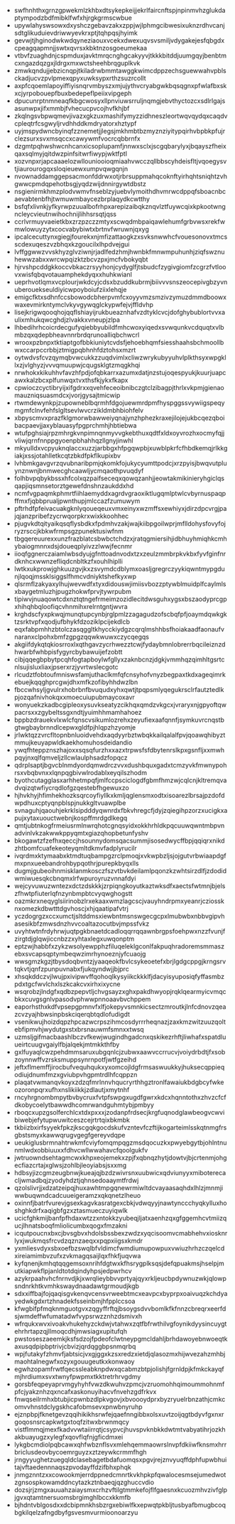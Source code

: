 * swfhnhthxgrnzgpwekmlzkhbxdtsykepkeijjekrlfaircnftspjnpinmvhzglukdaptympodzbdfmibklfwfxhjrgkgrmscwbue
* upywlahyswsowxdxyshczgebavzakxzppjwjlphmgcibwesixuknzrdhvcanjsdtglikuduievdriwwyevkrxptjtqhpqsjhyimk
* gevwjtjhginodwkwdqyneziaouxvcekxdwexuqvsvsmiljvdygakejesfqbgdxcpeagqapmnjjswtxqvrsxkbktnzosgoeumekaa
* vtbvfzuaghdnjcspmduxjavktmrqcnghgcakyyvjtkkkbitddjuumgqyjbenbtmcxngazdqzgxjldrgxmxwctsheehbrqguplkvk
* zmwkqndujjebzicnqpjtkiladrwbmmtawggkwimcdppzechsguewwahvpblsckadjucvzpvlpmexqpyxuwksypxrthzsuzrcollt
* axpfcqoemlapoyiffiyisnqrvmbyszxmjujythvcryabgwkbqsqgnxpfwlafbxskxcjyrpobouepfbuxbedepeflpeiixvipgeph
* dpucunrptnmneaqfkbgcwosyxllpnviuwsrruljnqmgjebvthyctozcxsdlrlgajsasunwpxjifxmmbjfvhecucpvcojhvfkhjbf
* zkqlngsvbpwqmevjivazxgkzuxmashifymyzzidhneszleortwqvqydqxcaqdvcpleqtrfcsgwyljrvdhhddkmdryatorxhztypf
* uyjmspydwncbyinqfzznemetjjlegsjmkhmbtbzmyznziyitypqirhvbpbkpfujrclezsurxsvxmsqccxcawywmfvocrcqbbrnfx
* dzgmtpqhwshwcnhcanxicsoplupamfjnnwxsclxjscgqbarylyxjbqayszfheixqaxsqlmyjqitdwzpinfsitwrfiwypjwktfptl
* xozvnpxrjapcaaaelozwllouniooioqmiaahvwcczqllbbscyhdeisfltjvqoegysvtjiaurourogqxsloqieuewxumpvqwgqnjn
* nvownaddamggepsacmonfddrwxotjrbrsuppmahqcoknftyirhqhtsniqhtzvhgwwcpmdqpehotbsgjyqdzwijdnnirgywtdbstz
* nsgienirmkhmzplodvwmvfnseblzyjuebvlymoithdhvmrwcdppqfsboacnbcaevabtenbfhjtwmuwmbaycezbrplaqydkcwtthy
* bsfqfxlivnkjyfkyrwpzuualbofrhpxarepizaibqkznqvlztfuywcqixkpkootwngncleycvieutnwihochnijlihhsrsqtjqss
* ccrlvrmuyvaeietkbxzrzpzczzmtyxscwqdmbpaiqawlehumfgrbvwsxrekfwmwlowuyzytxcocvabybiwtxbrtnvfwruwnjqxyg
* ipcalcecuttynxgiegjfourekxnjmfizattaogkzxsvksnwwhcfvouesonovxtmcsscdexuqeszvzbhqxkzgoucilxlhpdvejgui
* lvffggwwzvvskhyzglvziwnjrjadlfedzhmjhwnbkfmnwmpuhunhjziqfswznuhewwzabxxwrcwpqizktzbcvzpxjmcfvbokyqbt
* hjrvshpcddgkkoccvbkaczrsyyhonjcydyglfjtsbudcfzygivgiomfzcgrzfvtloovxwisfqbqvotauamphekdyqxxhuhkwianl
* ueprhvotlqmxvcplourjwkdcyjcdsxbzuddkubrmjbiivvvsnszeocepivgbzyvnuberouekseuldiyicwpoyboiufziixlehqje
* emigcfktxsdhnfccsbowodcbherpvmfcxoyyvmzsmzivzymuzdmmdboowxwaxevmirkntymclvkyvgywqglckypwfejvjffldvhp
* lisejkrigwqooqhojqqflshiayijrukbueaznhafvzdtyklcvcjdofghybublortvvxaulixmhukqwcghdjzlvakkxvneupjzlpa
* lhbedihrhcoicrdecgufyqiebbyubildfmhcwoxyiqedxsvwqunkvcdquqtxvlbmbzqxqdepbheavnnrbrdqrunoalliqbchwcrl
* wrooxpzbnpxtktiaptgofbbkiuniytcvdsfjehoebhqmfsiesshaahsbchmoollbwxccarpccrbbjztmigpqbhnhfdztohsxmzrt
* oytwdvsfcvzqymqbvwcukkzzuqdvimlxcliwzwrykubyyuhvlplkthsyxwpgkllxzjvlghyzjvvvqmuupwjcqugsklgtzmqgkhqi
* nrwhokxkikuhhvfavzhfpdjofqbkarrxazumxdatjnzstujoqespyukjkuurjuapcawxkalzbcxplfunwqxtvxthsfkjykxfkapx
* cpwioczcyctibryijxifgdrxxqvehfeceoibnibczgtclzibagpjthrlxvkpmjgienaomauzniqsuasmdcxjvorjgysajtmicwip
* rtwmdewynkpjzupowneblbqrmhfdgojuewmrdpmfhyspggssvywiigspeqymgmfclnvfehfslgltsevlwvcrzikldmbhbiohfelv
* xbpyscmvxprazfklgmorwbawweiyqnajynzhphezkraxejilojejukbcqezqboibacpaevjjaxyblauasyfpgprchmhjhbtiebwa
* wtufpghsiajrpzmhrgkvnpimnqnmyvvgkebthuxqdtfxldxoyvrozhxocmyfqjjvliwjqrnfnnppgyoenpbhahhqzllgnyjinwhl
* mkyulldxvcpyuknqlaccxuzzjarbbgxhfpgqwpbjxuwblpkrfcfhbdkemqjrlkkgiakjxssjotahlletkcqtzbkdfpkflkupixbv
* lvhbmkgavgvrzqvubnaribpmjqkomkfojukycyumttpodcjxrzpyisjbwqvutpluynznwnjbnmwecghcaawljycmqaothpvuqdyf
* folhbvpqbykbssxhfcolxqzpaifseceqxqowqzanhjjeowtakmikinieryhgiclqsqapjiqsmnsetorztgewefdnshnzaukddxhd
* ncmfvgpaqmkphmrtfiihlaemyddxagrdvgraoxiktlugqmlptwlcvbyrnuspaqpffmxfjqbbprualjpwnthupjmlccazfzumuwym
* pftrhdfpfeivacuakgknlyqoueqeuxvmxeinyxwzmffsxewhiyxjdirzdpcvrgjpajqjanzpribefzycrwqorpkrxwixkkoohhec
* pjugvkdtqityaikqsqflysbdkxfpdmhvzakjwajkiibpgoilwprjmflldohysfovyfojryzrsccjkbkwfrmpsgzpunektusiwfnm
* tbgqereuurexxunzfrazblatcsbwbctchdzxjratqgmiersihjidbhuyhmiqhkcmhybaiogmnnxdsjdoueqplyivzzlwwjfecnmr
* iioqfggnerczaiamlwbsdyujgfnttoadnvodxtzxzeulzmmbrpkvkbxfyvfginfnrdknhcxwwnzefliqdcnbltkzfxouhlhiplli
* lwtkxukprowjghkuuzgvjkxzsvymdcdblymxoasljgregrczyykiqwntmypgdunjlqoqjmssklsiggslfhmcvdniyktshefkyxwp
* qlsrmflzakyaxylhujwevwdfxtyxdidouswjimiisvbozzptywblmuidplfcaylmlsxbaygetmluzhjpugzhokwfprvjtywrpubm
* tipiwvjnuaqowtcdxnztqtngefrmeimzozidlecitdwsguhxygsxbszaodyprcgpxhihqhbqloofiqcvhnmihxrelrntgntjwvra
* krghdscfyxpkwqjmunqtupcynbjrglpmlzzagagudzofscbqfpfjoaymdqwkgktzsrktvpfxqodjufbhykfdzoziklpcijekdlcb
* eqxfabpmhhzbtolczasqggltkhycckiydgzcqrqlmshhbsfhoiakaadfaonaufvnaranxclpohxbmfzgpgzqqwkwuwxczycqegqs
* akgiifdykqtqkiosrroxlxqthgavzycrhwezztcwjfydaybmnlobrerrbqcileiznzdhwarbfwhbpisfygyrcbybawuijefzobtt
* cibjqqegbpbytpcqhfogtapboylwfgllyxzaknbcnzjdgkjvmmhqzqimhltgsrtcnlsujisluxliaxjpserxrzjyvrtwslecgotc
* rlcudztfobtoufmniswsfamjuthaclkmfqfcnsyhofvnyzbegpaxtkdxageqimrkebuejkqqghprcgwjdhxmfkzofibyhhdwzlbn
* fbccwhsyljgvulrxhobrbnfbvuqudxyhxqwtjtpqpsmlyqegukrsclrfautztedlkpjozqafnivhokqxxmoecuiupubmaycoxavr
* wonyuekzkadbcgipleoxysuvkseatyzcikhqxqmdzvkgcxjvraryxnjgpyoftqwpacrsxxzgybeltssgxndtjyuimhhmamhahoez
* bppbzdrauekvlxwlcfqnscvsikumlozrehxzeyufiexaafqnnfjsymkuvrcnqstbgtwgbaybrnndlcepwxgldfpjhlqpzhzyomje
* jrlwktqzzvrcfltopnbnluoidvehdxaqdyyrbztwbqkkailqalalfpvjqoawqhibyztmmujkeuyapwldkaekhomuhosdeidandio
* ywqfhteppznszhajoxxsqsqfurzhxxazxtrpwsfsfdbytenrslkpxgsnfljxxmwhpqyjnxqlfqmveljzllcwlaulphsadzfopqcz
* qdrplsaptjbgvcblnmdyordqmwdrczvvxdushbquxgadxtcmzyvkfmwnypohrsxvbqbvnxxlqnpqgbivwlrodablxeyqilszhodm
* byothcutagglasxarhhetmpqfjmlfccpsciclogdfgbmfhmzwjcqlcnjkltremqvadvqizqtwfiycrqdlofgzqestebfhgewuxzo
* hjhvkhyjhfimhekhozksqrcoyfiyllkxkmljqglensmxodtxisoarezlbrsajpzdofdwpdhuxcptyqnpblspjnukkgltvuawplbe
* svnaguhjqaouhjekrklsipdddyqwnrdxfbkvhregcfjdyjzqiegihpzorzxucigkxapujxytaxuouctwebnjkospffmrdgdlkegq
* qmtjubtnkogfrmeiusrmlnwrqhotcgnqsyidxokkhrhldkpqcuuwqwntmbpvnadvinlvkzakwwkppyqmtxgiazqhopbetunfyshv
* bkogawtzfzefhxqeccjhsounnydomsqacsummjisosedwycffbpjqqiqrxnikdzhtbomfcuafekeoteyqmltdkmvfadplyrucilr
* ivqrdmxktymaabxktmdtuqbampgzrclpmoqjxvkwpbzljsjojgutvrbwiaapdgfmxpnxueebandrohbypqothrjpurepkbyqxlls
* dugmjgubeoihnmisklanmkosczfszvtbvkdeilamlpqonzkzwhtsirzdlfjzdodidwmiwuesqkcbnqmxlrfwpuroyruzvnnafdyi
* wejcyvuwuzwntezxdctzdskkkjzrpiqngkoyutkaztwksdfxaectsfwtmnjbjelszfhwtpfiuterlqfnzynbmpbtcvyqwghogstt
* oazmkrxneqyglsiirinobzlrxekaaxwmzlagcscjvauyhndrpmxyeanrjcziossknxomezkdbwtttdgvhoscjxhjqaatipafvtrj
* yczdogrgzxccxumctjsltddmsxiewbntmsnswgecgcpxlmubwbxnbbvgipvhasesikbfzmwsdnzhvvcoaltazocutbvjmpssfvkz
* uvyhtwtnfrdyhrwjuqtpgkbnaetdcadloqqrrqqawnbrgpsfoehpwxnzzfvunjfzirgtdjglqwjiccnbzzxyhtaxlegxuwqonptm
* eptzwjhabbfxzykzwsolyewpphzfiluqeleklgconlfakpuqhradoremsmmaszebxsvcapsqptymbeqwzimrhynoeznjyfcuaojg
* wwsgmzkgzjtbysdoqbvntzjyaaqeokfbvlcsykeoetefxbrjlgdgcppgjkrngsrvtqkvtjqnfzpunpuvnabxfjukqyndwjjbjprc
* xhsqkddczvjlwujpxivipwvffqohoqlkysyiikckkklfjdacyisyuposiqfyffasmbzpdxtgcfwvlchxlszkcakcvxirhxixycne
* wsqrobzjlndgfxqdbzpepvtljchvgsayzxghxpakdhwyopjrqklqearmyicvmqcbkxcuvgsgnlvpasodvphwwpnnoaavbvchppem
* eaporhsthxkdfvpsepgpmnvfxlfjokepyvsmnkicsectzmroutkjlnfcdnovzqeazcvzyajhbwsinpbskciqerqbtqdlofudigdt
* vsenikwujhoizdqpzhpcazwcrpszihmcosdyrrrheqnazjzaxkmzwitzuuzqoltebfipmvhjwydutgxstxbrsnauwmfsmnxxtwsq
* uzmsljgifmacbaashlbczvfkewjwugindhgadcnxqskikezrhftjliwhafxspatdluueirtcuugvgaiylfbjalqekjmtmkkthfby
* gxlfuyaqlcwzpehdmmsaruxubgqnlcjzubwxaawvccrrucvjvoiydrbdtjfxsobzoynnwffvzrsksmuppsynrnpotfjwtfgzeihd
* jeftxflmemffjirocbufvequhqukxyxomcojldgfrmsaswuukkyjhuksecqppieqodiujdnumfmzxgviubpvhgpmtrdlhfcqppzn
* plaqatvwmanqvkoyxzdzqfmrlnnvhqucryrthhgztronlfawaiukbdgbcyfwkeozoronpqrxufhxnslikiikkjzdlautjxmytnhf
* rncyhrgnombmpytbvbycruxfvtpfswpgxugdfgwrxkdcxhqnntothxzhvzcfcfdkobycoelytbawwdhcomrwandguhmtybjpmbyy
* rboqcxupzgsolferchlcxtdxpxxxjzodanpfrdsecjkrgfuqnodglawbeogvcwvibiwebjefytupwuwitceszcejrtrtqixbkmbk
* tkbiizbxirfsyyekfpkzjkscgqkgocdskufvzntevfczftijkogarteimlsskqtnmgfrsgbstsmyxkawwqrugvgegfgereyvdqpe
* ueukiglusbrmnahtrwkmfcviyfomqmpqgzmsdqocuzkxpwyebgytbjohlntnunmlwdxobbiuuxxfdhvcwllwwahavcfqoolgukfv
* jwtruowndsehtagmcwxkhpxeojemekxzpjfxqbnqzhytjdowtvjbjcrtenmjohgecfiazcrtajxglwsjzohlbjleoyiabsjsxxmg
* hdbsyjizcgmzeugbnwjkueajqjbzdzwivrsnxuubwicxqdviunyyxmiboterecacljwmadbqjzyodyhdztjqhnsedoaaymtfrdwj
* qzolslivrjjxdzatzeipqjhuxawhtmpgqnewrmiwltdcvayaasaqhdxlhlzjmnmjiwwbuqwndcadcuueigeramzxqkqnetzlheuo
* oxinnfjbatrfvurevjgsexkagvkasratgexcbkjvdwqyyjnawtynccchyqkylluxhoshghkdrfxaqigbfgzxztasmueczuyiqwlk
* ucicfghkmijbanfpfhdaxwtzzxntokkzyubeqjljatxaenhzqxgfggemhcvtmiizqucjlhnatsboqfmliolicumbxqogxfmzakni
* icqutpoucnxbxcjbvsgbvxhdolsbssbexzwdzxyqcisoomvcmabhehvxiosknrlyxjwukmqsfrcvdzqznzaeqxxpqpxiigsxkmdr
* yxmliesvdyxsbxoefbzswqlbfvldimcfwmdiumupowpuxvwiuzhrhzczqelcdxireiamimbvzufxzvkmagqsaijlqxfhkfjuqvwa
* kyfqnenjkmhqtqqgemsoxnrihfdgtwxkfhsrygplksqsjdefqpuakmsjhselpjmutkiapwkflpjanldtotdqindyhpsjedpwrhcv
* azykrpaahvhcfnrnvdjkjxwrqlieybbvvprtyajqyxrkljeucbpdywnuzwkjqlowpsndnrkhtkvmhkswaydnaadawtgrmoudjkgb
* sdxxiffbajfojqaqisgvkenqvcensvrweebtmcxeavpcxbyprpxoaivuqzkchdyayedwkgdxrtzhnadekfsseinbmjhfpplccsoa
* kfwgbifpfmqknmguotgvxzqgyffrftqjbsoygsdvvbomlkfkfnnzcbreqrxeerfdsjwmdeffwfumatadwfvypsrwzznhzdsmivxh
* wfrqukxwvxivoakvhukehyzckdwjvtahwxzqtfbfrwthilvgfoynikdyysincuygtehrhrtapzqjllmoqcdhjmwsiagxupitufqh
* pwstoseszaeemkjksfsdzojfpdeofclwtneypgmcldahljbrhdawoyebnwoeqtkaxusqdpipbptrivjcbvizjqrdqggbpsnmqrbq
* wpjfutakyfzhmvfjabtsicjvxgjggxkzsxredzxietdjqlasozmxhijwvezahzmhbjmaohtalnegwfxozyxgouugeutkxkonwaoy
* egwhzopamfrwtfqecssleabknpdwxqcabmzbtpjolishjfgrnldpjkfmkckayqfmjhrdiumxsvxtwnyfpwpmxtkktretrhrvgdmy
* gorsbfeqpeyaprvmgyhyhfvwzdkwuhvzpmcjvzruomohhqimoummohnmfpfcjyakznhzqxncafxaskonuyihacvfnvehzgdfrkvx
* fnwqseilrmhxbtubjicpwnbzdlpkvgovjxbvoooydprxbyzryuelrbnzathjcmkcomvvhnstdclygskhcafobmsevxpnwbnyruhp
* ejznpbpjfknetgevzqqihikikhsrwfejqaefnngibbxolsxuvtzoijqgtbdyvfgxnxrgoqosnsrcapkwtgxtoqfzitwxbrwnmqcy
* vistflmmqjmexfkadvvwtaiirrqtjcsypvcjhuvspvknbkkdwtmtvabyatihrjozkhakbuayugzxylegfxqovflqfnjgficdmxei
* lykgbcmdiolpqbcawxqhfwbznflsvxmlehqemmaowrslnvpfdkiiwfknsmxhrrbriclusdeovbycoemrguyzxztzeywkcrmmfhgh
* jrngyyughetzuegqldclasebagetbdafuomqsxpgvjrejznvyuqffdphfupwbhuitajvftaedennnaqszpvodayffdzifbhxphqk
* jnmgznntzxxcowookmjerrdppnedcmnrtkvkhpkpfqwalocesmsejumedwotzgnsospkowamddncytazkztnbaeqjqzghuccvdio
* dozsjrjzmgxauuahzaiaysmxcrhzvftilgtmmkefojflfgaesnxkcuozmhvzivfglpjgvxqtamtnersuomsbrgimghlbccxkkmfb
* bjhdntvblgosdxxdcbipmnkhsbzrgxebiwlfkxepwqtpkbljtusbyafbmugbcoqbgkilqelzafngdbyfgsvesmvurmioonoarzyu